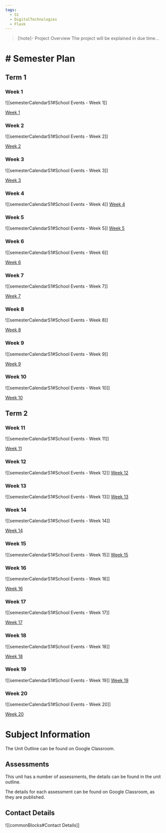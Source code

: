 ```yaml
---
tags:
  - S1
  - DigitalTechnologies
  - Flask
---
```

> [!note]- Project Overview
> The project will be explained in due time...
> 
# # Semester Plan
## Term 1

### Week 1
![[semesterCalendarS1#School Events - Week 1]] 

[Week 1](WebDev/1-Digital-Assets/_weeks/Week01.md)


### Week 2
![[semesterCalendarS1#School Events - Week 2]] 

[Week 2](WebDev/1-Digital-Assets/_weeks/Week02.md)

### Week 3
 ![[semesterCalendarS1#School Events - Week 3]]

[Week 3](WebDev/1-Digital-Assets/_weeks/Week03.md)


### Week 4
 ![[semesterCalendarS1#School Events - Week 4]]
[Week 4](WebDev/1-Digital-Assets/_weeks/Week04.md)

### Week 5
 ![[semesterCalendarS1#School Events - Week 5]]
[Week 5](WebDev/1-Digital-Assets/_weeks/Week05.md)

### Week 6
 ![[semesterCalendarS1#School Events - Week 6]]

[Week 6](WebDev/1-Digital-Assets/_weeks/Week06.md)

### Week 7
 ![[semesterCalendarS1#School Events - Week 7]]

[Week 7](WebDev/1-Digital-Assets/_weeks/Week07.md)

### Week 8
 ![[semesterCalendarS1#School Events - Week 8]]

[Week 8](WebDev/1-Digital-Assets/_weeks/Week08.md)

### Week 9
 ![[semesterCalendarS1#School Events - Week 9]]

[Week 9](WebDev/1-Digital-Assets/_weeks/Week09.md)

### Week 10
 ![[semesterCalendarS1#School Events - Week 10]]

[Week 10](WebDev/1-Digital-Assets/_weeks/Week10.md)

## Term 2
### Week 11
 ![[semesterCalendarS1#School Events - Week 11]]

[Week 11](WebDev/1-Digital-Assets/_weeks/Week11.md)


### Week 12
 ![[semesterCalendarS1#School Events - Week 12]]
[Week 12](WebDev/1-Digital-Assets/_weeks/Week12.md)


### Week 13
 ![[semesterCalendarS1#School Events - Week 13]]
[Week 13](WebDev/1-Digital-Assets/_weeks/Week13.md)


### Week 14
 ![[semesterCalendarS1#School Events - Week 14]]

[Week 14](WebDev/1-Digital-Assets/_weeks/Week14.md)

### Week 15
 ![[semesterCalendarS1#School Events - Week 15]]
[Week 15](WebDev/1-Digital-Assets/_weeks/Week15.md)


### Week 16
 ![[semesterCalendarS1#School Events - Week 16]]

[Week 16](WebDev/1-Digital-Assets/_weeks/Week16.md)

### Week 17
 ![[semesterCalendarS1#School Events - Week 17]]

[Week 17](WebDev/1-Digital-Assets/_weeks/Week17.md)

### Week 18
 ![[semesterCalendarS1#School Events - Week 18]]

[Week 18](WebDev/1-Digital-Assets/_weeks/Week18.md)

### Week 19
 ![[semesterCalendarS1#School Events - Week 19]]
[Week 19](WebDev/1-Digital-Assets/_weeks/Week19.md)

### Week 20
 ![[semesterCalendarS1#School Events - Week 20]]

[Week 20](WebDev/1-Digital-Assets/_weeks/Week20.md)




# Subject Information

The Unit Outline can be found on Google Classroom.

## Assessments

This unit has a number of assessments, the details can be found in the unit outline.

The details for each assessment can be found on Google Classroom, as they are published.

## Contact Details

![[commonBlocks#Contact Details]]
